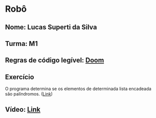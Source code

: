 # Robô

## Nome: Lucas Superti da Silva
## Turma: M1
## Regras de código legível: [Doom][doomConventions]
## Exercício
O programa determina se os elementos de determinada lista encadeada são palíndromos. ([Link][papel])
## Vídeo: [Link][video]

[doomConventions]: https://fabiensanglard.net/fd_proxy/doom3/CodeStyleConventions.pdf
[video]: https://drive.google.com/file/d/1ps3GcGIWqno0SCkhSmVrvyGEXFbbUWXT/view?usp=sharing
[papel]: https://www.dropbox.com/s/f1nnvgx13t0w7kk/t2%20-Palindrome%20Linked%20List.docx?dl=0
